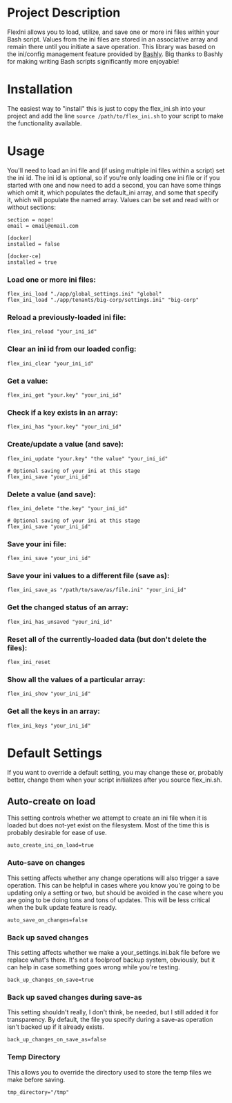 # Project Description

FlexIni allows you to load, utilize, and save one or more ini files within your Bash script.
Values from the ini files are stored in an associative array and remain there until you initiate a save operation.
This library was based on the ini/config management feature provided by [Bashly](https://github.com/DannyBen/bashly).
Big thanks to Bashly for making writing Bash scripts significantly more enjoyable!

# Installation

The easiest way to "install" this is just to copy the flex_ini.sh into your project and add the line `source /path/to/flex_ini.sh` to your script to make the functionality available.

# Usage

You'll need to load an ini file and (if using multiple ini files within a script) set the ini id.
The ini id is optional, so if you're only loading one ini file or if you started with one and now need to add a second, you can have some things which omit it, which populates the default_ini array, and some that specify it, which will populate the named array.
Values can be set and read with or without sections:

```
section = nope!
email = email@email.com

[docker]
installed = false

[docker-ce]
installed = true
```

### Load one or more ini files:

```
flex_ini_load "./app/global_settings.ini" "global"
flex_ini_load "./app/tenants/big-corp/settings.ini" "big-corp"
```

### Reload a previously-loaded ini file:

```
flex_ini_reload "your_ini_id"
```

### Clear an ini id from our loaded config:

```
flex_ini_clear "your_ini_id"
```

### Get a value:

```
flex_ini_get "your.key" "your_ini_id"
```

### Check if a key exists in an array:

```
flex_ini_has "your.key" "your_ini_id"
```

### Create/update a value (and save):

```
flex_ini_update "your.key" "the value" "your_ini_id"

# Optional saving of your ini at this stage
flex_ini_save "your_ini_id"
```

### Delete a value (and save):

```
flex_ini_delete "the.key" "your_ini_id"

# Optional saving of your ini at this stage
flex_ini_save "your_ini_id"
```

### Save your ini file:

```
flex_ini_save "your_ini_id"
```

### Save your ini values to a different file (save as):

```
flex_ini_save_as "/path/to/save/as/file.ini" "your_ini_id"
```

### Get the changed status of an array:

```
flex_ini_has_unsaved "your_ini_id"
```

### Reset all of the currently-loaded data (but don't delete the files):

```
flex_ini_reset
```

### Show all the values of a particular array:

```
flex_ini_show "your_ini_id"
```

### Get all the keys in an array:

```
flex_ini_keys "your_ini_id"
```

# Default Settings

If you want to override a default setting, you may change these or, probably better, change them when your script initializes after you source flex_ini.sh.

## Auto-create on load

This setting controls whether we attempt to create an ini file when it is loaded but does not-yet exist on the filesystem.
Most of the time this is probably desirable for ease of use.

```
auto_create_ini_on_load=true
```

### Auto-save on changes

This setting affects whether any change operations will also trigger a save operation.
This can be helpful in cases where you know you're going to be updating only a setting or two, but should be avoided in the case where you are going to be doing tons and tons of updates.
This will be less critical when the bulk update feature is ready.

```
auto_save_on_changes=false
```

### Back up saved changes

This setting affects whether we make a your_settings.ini.bak file before we replace what's there.
It's not a foolproof backup system, obviously, but it can help in case something goes wrong while you're testing.

```
back_up_changes_on_save=true
```

### Back up saved changes during save-as

This setting shouldn't really, I don't think, be needed, but I still added it for transparency.
By default, the file you specify during a save-as operation isn't backed up if it already exists.

```
back_up_changes_on_save_as=false
```

### Temp Directory

This allows you to override the directory used to store the temp files we make before saving.

```
tmp_directory="/tmp"
```

